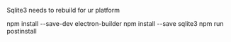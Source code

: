 
Sqlite3 needs to rebuild for ur platform

npm install --save-dev electron-builder
npm install --save sqlite3
npm run postinstall
